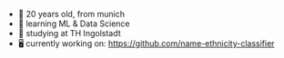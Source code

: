 

- 👀 20 years old, from munich
- 🌱 learning ML & Data Science
- 📝 studying at TH Ingolstadt
- 🖥️ currently working on: https://github.com/name-ethnicity-classifier

